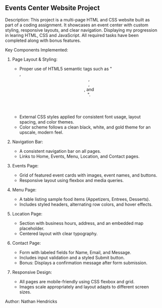 Events Center Website Project  
------------------------------

Description:
This project is a multi-page HTML and CSS website built as part of a coding assignment. 
It showcases an event center with custom styling, responsive layouts, and clear navigation. Displaying my progression in learing HTML, CSS and JavaScript.
All required tasks have been completed along with bonus features.

Key Components Implemented:

1. Page Layout & Styling:
   - Proper use of HTML5 semantic tags such as "<nav>, <header>, <main>, <section>, and <footer>".
   - External CSS styles applied for consistent font usage, layout spacing, and color themes.
   - Color scheme follows a clean black, white, and gold theme for an upscale, modern feel.

2. Navigation Bar:
   - A consistent navigation bar on all pages.
   - Links to Home, Events, Menu, Location, and Contact pages.

3. Events Page:
   - Grid of featured event cards with images, event names, and buttons.
   - Responsive layout using flexbox and media queries.

4. Menu Page:
   - A table listing sample food items (Appetizers, Entrees, Desserts).
   - Includes styled headers, alternating row colors, and hover effects.

5. Location Page:
   - Section with business hours, address, and an embedded map placeholder.
   - Centered layout with clear typography.

6. Contact Page:
   - Form with labeled fields for Name, Email, and Message.
   - Includes input validation and a styled Submit button.
   - Bonus: Displays a confirmation message after form submission.

7. Responsive Design:
   - All pages are mobile-friendly using CSS flexbox and grid.
   - Images scale appropriately and layout adapts to different screen sizes.

Author: Nathan Hendricks

